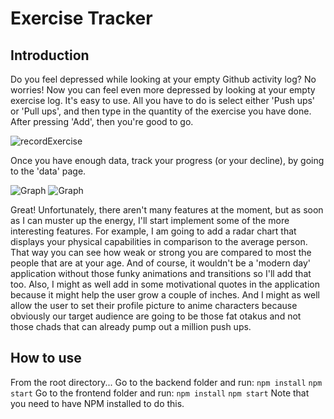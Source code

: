 # Exercise Tracker

## Introduction
Do you feel depressed while looking at your empty Github activity log?
No worries! Now you can feel even more depressed by looking at your empty exercise log.
It's easy to use. All you have to do is select either 'Push ups' or 'Pull ups', and then
type in the quantity of the exercise you have done. After pressing 'Add', then you're good to go.

![recordExercise](https://user-images.githubusercontent.com/24401134/176348739-2ad01569-07b3-4a9c-94e5-efabfd302841.png)

Once you have enough data, track your progress (or your decline), by going to the 'data' page.

![Graph](https://user-images.githubusercontent.com/24401134/176349062-62be8dd8-7e1b-41af-8299-b6ee3250992c.png)
![Graph](https://user-images.githubusercontent.com/24401134/176349178-0421b75d-986a-48f8-87da-ba9f7ecfc7ee.png)

Great! Unfortunately, there aren't many features at the moment, but as soon as I can muster up the energy,
I'll start implement some of the more interesting features. For example, I am going to add a radar chart
that displays your physical capabilities in comparison to the average person. That way you can see how
weak or strong you are compared to most the people that are at your age. And of course, it wouldn't be a
'modern day' application without those funky animations and transitions so I'll add that too.
Also, I might as well add in some motivational quotes in the application because it might help the user
grow a couple of inches. And I might as well allow the user to set their profile picture to anime characters
because obviously our target audience are going to be those fat otakus and not those chads that can already pump
out a million push ups. 

## How to use
From the root directory...
Go to the backend folder and run:
`npm install`
`npm start`
Go to the frontend folder and run:
`npm install`
`npm start`
Note that you need to have NPM installed to do this. 
